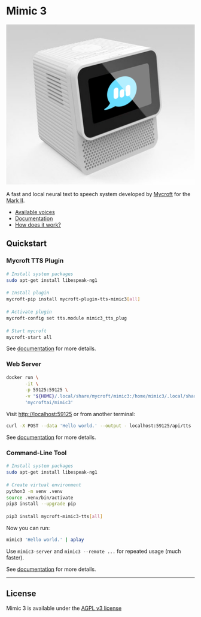 # Mimic 3

![mimic 3 mark 2](img/mimic3-mark-ii.png)

A fast and local neural text to speech system developed by [Mycroft](https://mycroft.ai/) for the [Mark II](https://mycroft.ai/product/mark-ii/).

* [Available voices](https://github.com/MycroftAI/mimic3-voices)
* [Documentation](https://mycroft-ai.gitbook.io/docs/mycroft-technologies/mimic-tts/coming-soon-mimic-3)
* [How does it work?](https://mycroft-ai.gitbook.io/docs/mycroft-technologies/mimic-tts/coming-soon-mimic-3#how-it-works)


## Quickstart

### Mycroft TTS Plugin

``` sh
# Install system packages
sudo apt-get install libespeak-ng1

# Install plugin
mycroft-pip install mycroft-plugin-tts-mimic3[all]

# Activate plugin
mycroft-config set tts.module mimic3_tts_plug

# Start mycroft
mycroft-start all
```

See [documentation](https://mycroft-ai.gitbook.io/docs/mycroft-technologies/mimic-tts/coming-soon-mimic-3#tts-plugin-for-mycroft-ai) for more details.


### Web Server

``` sh
docker run \
       -it \
       -p 59125:59125 \
       -v "${HOME}/.local/share/mycroft/mimic3:/home/mimic3/.local/share/mycroft/mimic3" \
       'mycroftai/mimic3'
```

Visit [http://localhost:59125](http://localhost:59125) or from another terminal:


``` sh
curl -X POST --data 'Hello world.' --output - localhost:59125/api/tts | aplay

```

See [documentation](https://mycroft-ai.gitbook.io/docs/mycroft-technologies/mimic-tts/coming-soon-mimic-3#web-server) for more details.


### Command-Line Tool

``` sh
# Install system packages
sudo apt-get install libespeak-ng1

# Create virtual environment
python3 -m venv .venv
source .venv/bin/activate
pip3 install --upgrade pip

pip3 install mycroft-mimic3-tts[all]
```

Now you can run:

``` sh
mimic3 'Hello world.' | aplay
```

Use `mimic3-server` and `mimic3 --remote ...` for repeated usage (much faster).

See [documentation](https://mycroft-ai.gitbook.io/docs/mycroft-technologies/mimic-tts/coming-soon-mimic-3#command-line-interface) for more details.


---


## License

Mimic 3 is available under the [AGPL v3 license](LICENSE)
